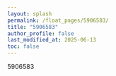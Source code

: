 ```yaml
---
layout: splash
permalink: /float_pages/5906583/
title: "5906583"
author_profile: false
last_modified_at: 2025-06-13
toc: false
---
```

 
5906583
